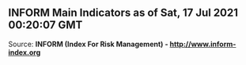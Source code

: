 ## INFORM Main Indicators as of Sat, 17 Jul 2021 00:20:07 GMT

Source: **INFORM (Index For Risk Management) - http://www.inform-index.org**